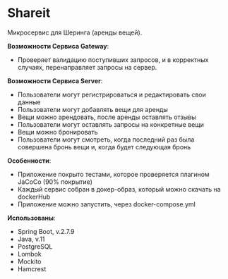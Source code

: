 # Shareit
Микросервис для Шеринга (аренды вещей).

**Возможности Сервиса Gateway**:
- Проверяет валидацию поступивших запросов, и в корректных случаях, перенаправляет запросы на сервер.

**Возможности Сервиса Server**:
- Пользователи могут регистрироваться и редактировать свои данные
- Пользователи могут добавлять вещи для аренды
- Вещи можно арендовать, после аренды оставлять отзывы
- Пользователи могут оставлять запросы на конкретные вещи
- Вещи можно бронировать
- Пользователи могут смотреть, когда последний раз была совершена бронь вещи и, когда будет следующая бронь

**Особенности**:
- Приложение покрыто тестами, которое проверяется плагином JaCoCo (90% покрытие)
- Каждый сервис собран в докер-образ, который можно скачать на dockerHub
- Приложение можно запустить, через docker-compose.yml

**Использованы**:
- Spring Boot, v.2.7.9
- Java, v.11
- PostgreSQL
- Lombok
- Mockito
- Hamcrest



